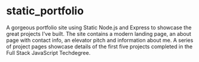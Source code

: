 # static_portfolio

A gorgeous portfolio site using Static Node.js and Express to showcase the great projects I've built. The site contains a modern landing page, an about page with contact info, an elevator pitch and information about me. A series of project pages showcase details of the first five projects completed in the Full Stack JavaScript Techdegree.
